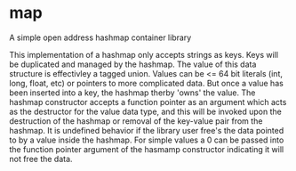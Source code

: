 # map
A simple open address hashmap container library

This implementation of a hashmap only accepts strings as keys.  Keys will be duplicated and managed by the hashmap.  The value of this data structure is effectivley a tagged union.  Values can be <= 64 bit literals (int, long, float, etc) or pointers to more complicated data.  But once a value has been inserted into a key, the hashmap therby 'owns' the value.  The hashmap constructor accepts a function pointer as an argument which acts as the destructor for the value data type, and this will be invoked upon the destruction of the hashmap or removal of the key-value pair from the hashmap.  It is undefined behavior if the library user free's the data pointed to by a value inside the hashmap.  For simple values a 0 can be passed into the function pointer argument of the hasmamp constructor indicating it will not free the data.
